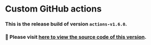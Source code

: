 # Custom GitHub actions
### This is the release build of version `actions-v1.6.0`.
### :pushpin: Please visit [here to view the source code of this version](https://github.com/woocommerce/grow/tree/985257fa1a6821ad919e19abe3a85309dda3d631/packages/js/github-actions).
